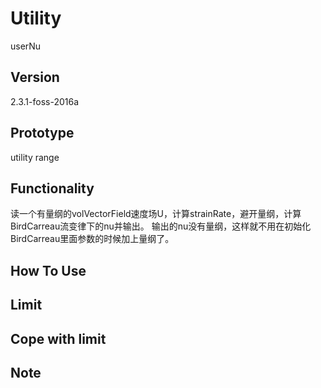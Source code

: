 # Utility
userNu

## Version
2.3.1-foss-2016a

## Prototype
utility range

## Functionality
读一个有量纲的volVectorField速度场U，计算strainRate，避开量纲，计算BirdCarreau流变律下的nu并输出。
输出的nu没有量纲，这样就不用在初始化BirdCarreau里面参数的时候加上量纲了。

## How To Use

## Limit

## Cope with limit

## Note
